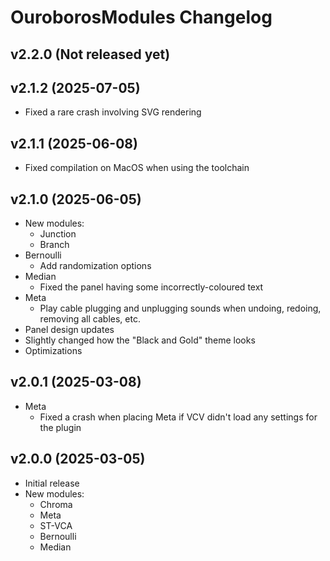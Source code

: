 # OuroborosModules Changelog

## v2.2.0 (Not released yet)

## v2.1.2 (2025-07-05)
  * Fixed a rare crash involving SVG rendering

## v2.1.1 (2025-06-08)
  * Fixed compilation on MacOS when using the toolchain

## v2.1.0 (2025-06-05)
  * New modules:
    * Junction
    * Branch
  * Bernoulli
    * Add randomization options
  * Median
    * Fixed the panel having some incorrectly-coloured text
  * Meta
    * Play cable plugging and unplugging sounds when undoing, redoing, removing all cables, etc.
  * Panel design updates
  * Slightly changed how the "Black and Gold" theme looks
  * Optimizations

## v2.0.1 (2025-03-08)
  * Meta
    * Fixed a crash when placing Meta if VCV didn't load any settings for the plugin

## v2.0.0 (2025-03-05)
  * Initial release
  * New modules:
    * Chroma
    * Meta
    * ST-VCA
    * Bernoulli
    * Median
